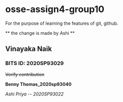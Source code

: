 # osse-assign4-group10
For the purpose of learning the features of git, github.

** the change is made by Ashi **

## Vinayaka Naik
### BITS ID: 2020SP93029
~~Verify contribution~~


**Benny Thomas_2020sp93040**


_Ashi Priya -- 2020SP93022_